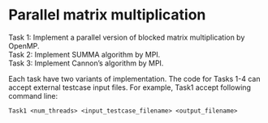 # Parallel matrix multiplication
Task 1: Implement a parallel version of blocked matrix multiplication by OpenMP.<br>
Task 2: Implement SUMMA algorithm by MPI.<br>
Task 3: Implement Cannon’s algorithm by MPI.


Each task have two variants of implementation.
The code for Tasks 1-4 can accept external testcase input files. For example, Task1 accept following command line:
```
Task1 <num_threads> <input_testcase_filename> <output_filename>
```

